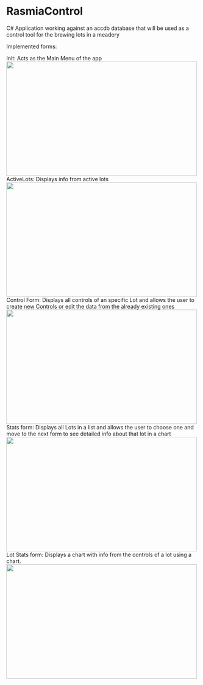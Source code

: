 # RasmiaControl
C# Application working against an accdb database that will be used as a control tool for the brewing lots in a meadery

Implemented forms:

Init: Acts as the Main Menu of the app<br/>
<img height="300" width="500" src="http://i.imgur.com/XTsBM5Q.png" /><br/>
ActiveLots: Displays info from active lots<br/>
<img height="300" width="500" src="http://i.imgur.com/25QyfCv.png" /><br/>
Control Form: Displays all controls of an specific Lot and allows the user to create new Controls or
edit the data from the already existing ones<br/>
<img height="300" width="500" src="http://i.imgur.com/vDcODQ3.png"/> <br/>
Stats form: Displays all Lots in a list and allows the user to choose one and move to the next form to see detailed info about that lot in a chart <br/>
<img height="300" width="500" src="http://i.imgur.com/q2GGlzP.png"/><br/>
Lot Stats form: Displays a chart with info from the controls of a lot using a chart.<br/>
<img height="300" width="500" src="http://i.imgur.com/yiNmzHJ.png"/><br/>

